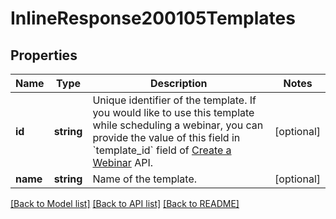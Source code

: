 # InlineResponse200105Templates

## Properties
Name | Type | Description | Notes
------------ | ------------- | ------------- | -------------
**id** | **string** | Unique identifier of the template. If you would like to use this template while scheduling a webinar, you can provide the value of this field in &#x60;template_id&#x60; field of [Create a Webinar](https://marketplace.zoom.us/docs/api-reference/zoom-api/webinars/webinarcreate) API. | [optional] 
**name** | **string** | Name of the template. | [optional] 

[[Back to Model list]](../README.md#documentation-for-models) [[Back to API list]](../README.md#documentation-for-api-endpoints) [[Back to README]](../README.md)



